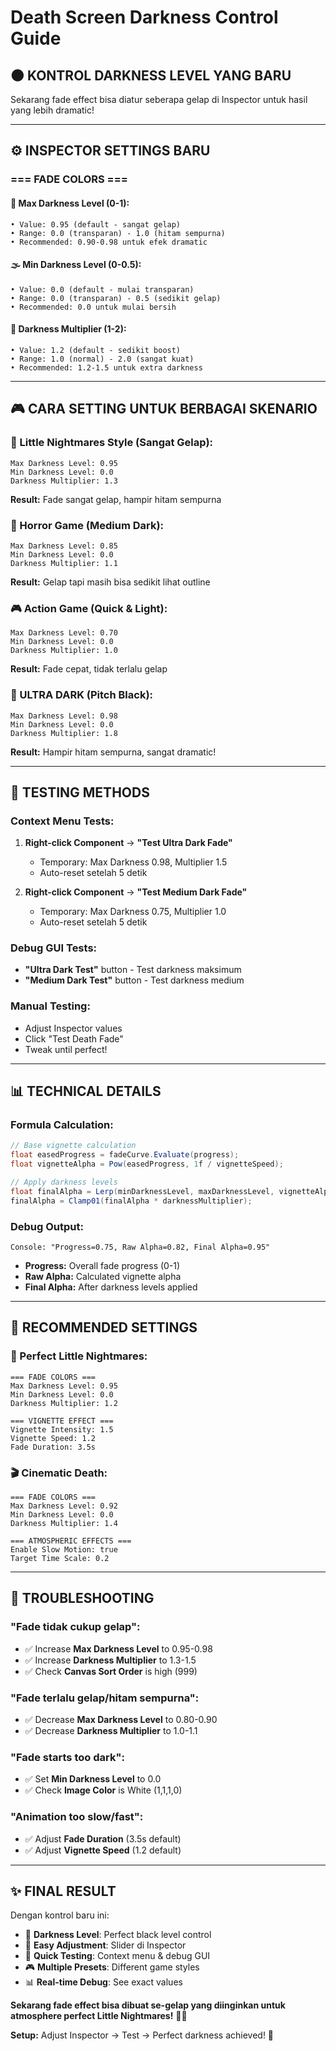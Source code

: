 # Death Screen Darkness Control Guide

## 🌑 **KONTROL DARKNESS LEVEL YANG BARU**

Sekarang fade effect bisa diatur seberapa gelap di Inspector untuk hasil yang lebih dramatic!

---

## ⚙️ **INSPECTOR SETTINGS BARU**

### **=== FADE COLORS ===**

#### **🎯 Max Darkness Level (0-1):**
```
• Value: 0.95 (default - sangat gelap)
• Range: 0.0 (transparan) - 1.0 (hitam sempurna)
• Recommended: 0.90-0.98 untuk efek dramatic
```

#### **🌫️ Min Darkness Level (0-0.5):**
```
• Value: 0.0 (default - mulai transparan)
• Range: 0.0 (transparan) - 0.5 (sedikit gelap)
• Recommended: 0.0 untuk mulai bersih
```

#### **💪 Darkness Multiplier (1-2):**
```
• Value: 1.2 (default - sedikit boost)
• Range: 1.0 (normal) - 2.0 (sangat kuat)
• Recommended: 1.2-1.5 untuk extra darkness
```

---

## 🎮 **CARA SETTING UNTUK BERBAGAI SKENARIO**

### **🌙 Little Nightmares Style (Sangat Gelap):**
```
Max Darkness Level: 0.95
Min Darkness Level: 0.0
Darkness Multiplier: 1.3
```
**Result:** Fade sangat gelap, hampir hitam sempurna

### **👻 Horror Game (Medium Dark):**
```
Max Darkness Level: 0.85
Min Darkness Level: 0.0
Darkness Multiplier: 1.1
```
**Result:** Gelap tapi masih bisa sedikit lihat outline

### **🎮 Action Game (Quick & Light):**
```
Max Darkness Level: 0.70
Min Darkness Level: 0.0
Darkness Multiplier: 1.0
```
**Result:** Fade cepat, tidak terlalu gelap

### **🌚 ULTRA DARK (Pitch Black):**
```
Max Darkness Level: 0.98
Min Darkness Level: 0.0
Darkness Multiplier: 1.8
```
**Result:** Hampir hitam sempurna, sangat dramatic!

---

## 🧪 **TESTING METHODS**

### **Context Menu Tests:**
1. **Right-click Component** → **"Test Ultra Dark Fade"**
   - Temporary: Max Darkness 0.98, Multiplier 1.5
   - Auto-reset setelah 5 detik

2. **Right-click Component** → **"Test Medium Dark Fade"**
   - Temporary: Max Darkness 0.75, Multiplier 1.0
   - Auto-reset setelah 5 detik

### **Debug GUI Tests:**
- **"Ultra Dark Test"** button - Test darkness maksimum
- **"Medium Dark Test"** button - Test darkness medium

### **Manual Testing:**
- Adjust Inspector values
- Click "Test Death Fade" 
- Tweak until perfect!

---

## 📊 **TECHNICAL DETAILS**

### **Formula Calculation:**
```csharp
// Base vignette calculation
float easedProgress = fadeCurve.Evaluate(progress);
float vignetteAlpha = Pow(easedProgress, 1f / vignetteSpeed);

// Apply darkness levels
float finalAlpha = Lerp(minDarknessLevel, maxDarknessLevel, vignetteAlpha);
finalAlpha = Clamp01(finalAlpha * darknessMultiplier);
```

### **Debug Output:**
```
Console: "Progress=0.75, Raw Alpha=0.82, Final Alpha=0.95"
```
- **Progress:** Overall fade progress (0-1)
- **Raw Alpha:** Calculated vignette alpha
- **Final Alpha:** After darkness levels applied

---

## 🎯 **RECOMMENDED SETTINGS**

### **🌙 Perfect Little Nightmares:**
```
=== FADE COLORS ===
Max Darkness Level: 0.95
Min Darkness Level: 0.0
Darkness Multiplier: 1.2

=== VIGNETTE EFFECT ===
Vignette Intensity: 1.5
Vignette Speed: 1.2
Fade Duration: 3.5s
```

### **🎬 Cinematic Death:**
```
=== FADE COLORS ===
Max Darkness Level: 0.92
Min Darkness Level: 0.0
Darkness Multiplier: 1.4

=== ATMOSPHERIC EFFECTS ===
Enable Slow Motion: true
Target Time Scale: 0.2
```

---

## 🔧 **TROUBLESHOOTING**

### **"Fade tidak cukup gelap":**
- ✅ Increase **Max Darkness Level** to 0.95-0.98
- ✅ Increase **Darkness Multiplier** to 1.3-1.5
- ✅ Check **Canvas Sort Order** is high (999)

### **"Fade terlalu gelap/hitam sempurna":**
- ✅ Decrease **Max Darkness Level** to 0.80-0.90
- ✅ Decrease **Darkness Multiplier** to 1.0-1.1

### **"Fade starts too dark":**
- ✅ Set **Min Darkness Level** to 0.0
- ✅ Check **Image Color** is White (1,1,1,0)

### **"Animation too slow/fast":**
- ✅ Adjust **Fade Duration** (3.5s default)
- ✅ Adjust **Vignette Speed** (1.2 default)

---

## ✨ **FINAL RESULT**

Dengan kontrol baru ini:
- 🎯 **Darkness Level**: Perfect black level control
- 🔧 **Easy Adjustment**: Slider di Inspector
- 🧪 **Quick Testing**: Context menu & debug GUI
- 🎮 **Multiple Presets**: Different game styles
- 📊 **Real-time Debug**: See exact values

**Sekarang fade effect bisa dibuat se-gelap yang diinginkan untuk atmosphere perfect Little Nightmares!** 🌙✨

**Setup:** Adjust Inspector → Test → Perfect darkness achieved! 🎯
